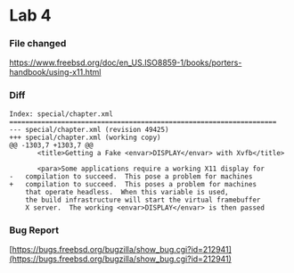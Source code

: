 # Lab 4

### File changed
https://www.freebsd.org/doc/en_US.ISO8859-1/books/porters-handbook/using-x11.html

### Diff
```
Index: special/chapter.xml
===================================================================
--- special/chapter.xml	(revision 49425)
+++ special/chapter.xml	(working copy)
@@ -1303,7 +1303,7 @@
       <title>Getting a Fake <envar>DISPLAY</envar> with Xvfb</title>
 
       <para>Some applications require a working X11 display for
-	compilation to succeed.  This pose a problem for machines
+	compilation to succeed.  This poses a problem for machines
 	that operate headless.  When this variable is used,
 	the build infrastructure will start the virtual framebuffer
 	X server.  The working <envar>DISPLAY</envar> is then passed
```

### Bug Report
[https://bugs.freebsd.org/bugzilla/show_bug.cgi?id=212941](https://bugs.freebsd.org/bugzilla/show_bug.cgi?id=212941)
